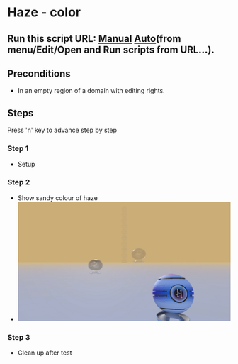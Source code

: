 # Haze - color
## Run this script URL: [Manual](./test.js?raw=true)   [Auto](./testAuto.js?raw=true)(from menu/Edit/Open and Run scripts from URL...).

## Preconditions
- In an empty region of a domain with editing rights.

## Steps
Press 'n' key to advance step by step

### Step 1
- Setup
### Step 2
- Show sandy colour of haze
- ![](./ExpectedImage_00000.png)
### Step 3
- Clean up after test
